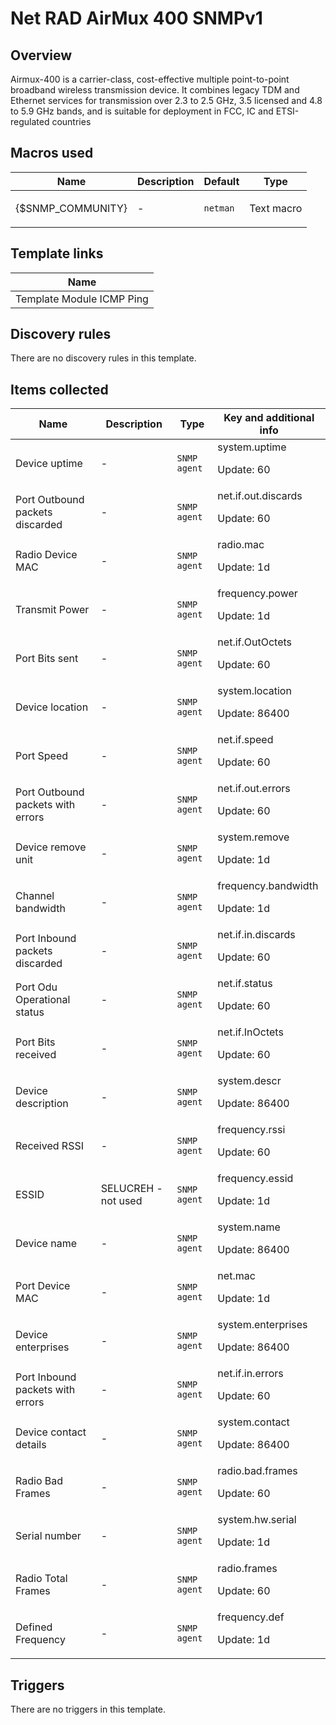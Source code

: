 # Net RAD AirMux 400 SNMPv1

## Overview

Airmux-400 is a carrier-class, cost-effective multiple point-to-point broadband wireless transmission device. It combines legacy TDM and Ethernet services for transmission over 2.3 to 2.5 GHz, 3.5 licensed and 4.8 to 5.9 GHz bands, and is suitable for deployment in FCC, IC and ETSI-regulated countries



## Macros used

|Name|Description|Default|Type|
|----|-----------|-------|----|
|{$SNMP_COMMUNITY}|<p>-</p>|`netman`|Text macro|
## Template links

|Name|
|----|
|Template Module ICMP Ping|
## Discovery rules

There are no discovery rules in this template.

## Items collected

|Name|Description|Type|Key and additional info|
|----|-----------|----|----|
|Device uptime|<p>-</p>|`SNMP agent`|system.uptime<p>Update: 60</p>|
|Port Outbound packets discarded|<p>-</p>|`SNMP agent`|net.if.out.discards<p>Update: 60</p>|
|Radio Device MAC|<p>-</p>|`SNMP agent`|radio.mac<p>Update: 1d</p>|
|Transmit Power|<p>-</p>|`SNMP agent`|frequency.power<p>Update: 1d</p>|
|Port Bits sent|<p>-</p>|`SNMP agent`|net.if.OutOctets<p>Update: 60</p>|
|Device location|<p>-</p>|`SNMP agent`|system.location<p>Update: 86400</p>|
|Port Speed|<p>-</p>|`SNMP agent`|net.if.speed<p>Update: 60</p>|
|Port Outbound packets with errors|<p>-</p>|`SNMP agent`|net.if.out.errors<p>Update: 60</p>|
|Device remove unit|<p>-</p>|`SNMP agent`|system.remove<p>Update: 1d</p>|
|Channel bandwidth|<p>-</p>|`SNMP agent`|frequency.bandwidth<p>Update: 1d</p>|
|Port Inbound packets discarded|<p>-</p>|`SNMP agent`|net.if.in.discards<p>Update: 60</p>|
|Port Odu Operational status|<p>-</p>|`SNMP agent`|net.if.status<p>Update: 60</p>|
|Port Bits received|<p>-</p>|`SNMP agent`|net.if.InOctets<p>Update: 60</p>|
|Device description|<p>-</p>|`SNMP agent`|system.descr<p>Update: 86400</p>|
|Received RSSI|<p>-</p>|`SNMP agent`|frequency.rssi<p>Update: 60</p>|
|ESSID|<p>SELUCREH - not used</p>|`SNMP agent`|frequency.essid<p>Update: 1d</p>|
|Device name|<p>-</p>|`SNMP agent`|system.name<p>Update: 86400</p>|
|Port Device MAC|<p>-</p>|`SNMP agent`|net.mac<p>Update: 1d</p>|
|Device enterprises|<p>-</p>|`SNMP agent`|system.enterprises<p>Update: 86400</p>|
|Port Inbound packets with errors|<p>-</p>|`SNMP agent`|net.if.in.errors<p>Update: 60</p>|
|Device contact details|<p>-</p>|`SNMP agent`|system.contact<p>Update: 86400</p>|
|Radio Bad Frames|<p>-</p>|`SNMP agent`|radio.bad.frames<p>Update: 60</p>|
|Serial number|<p>-</p>|`SNMP agent`|system.hw.serial<p>Update: 1d</p>|
|Radio Total Frames|<p>-</p>|`SNMP agent`|radio.frames<p>Update: 60</p>|
|Defined Frequency|<p>-</p>|`SNMP agent`|frequency.def<p>Update: 1d</p>|
## Triggers

There are no triggers in this template.

